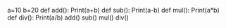 a=10
b=20
def add():
    Print(a+b)
def sub():
    Print(a-b)
def mul():
    Print(a*b)
def div():
    Print(a/b)
add()
sub()
mul()
div()
